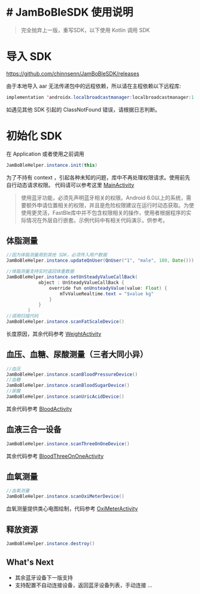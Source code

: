 # # JamBoBleSDK 使用说明
> 完全抛弃上一版，重写SDK，以下使用 Kotlin 调用 SDK

# 导入 SDK
https://github.com/chinnsenn/JamBoBleSDK/releases

由于本地导入 aar 无法传递包中的远程依赖，所以请在主程依赖以下远程库:
``` java
implementation 'androidx.localbroadcastmanager:localbroadcastmanager:1.0.0'
```
如遇见其他 SDK 引起的 ClassNotFound 错误，请根据日志判断。
# 初始化 SDK
在 Application 或者使用之前调用 

```Java
JamBoBleHelper.instance.init(this) 
```

为了不持有 context ，引起各种未知的问题，库中不再处理权限请求。使用前先自行动态请求权限。
代码请可以参考这里 [MainActivity](https://github.com/chinnsenn/JamBoBleSDK/blob/sdk/app/src/main/java/com/jianbao/jamboblesdk/MainActivity.kt)

> 使用蓝牙功能，必须先声明蓝牙相关的权限。Android 6.0以上的系统，需要额外申请位置相关的权限，并且是危险权限建议在运行时动态获取。为使使用更灵活，FastBle库中并不包含权限相关的操作，使用者根据程序的实际情况在外层自行嵌套。示例代码中有相关代码演示，供参考。

## 体脂测量
```java
//因为体脂测量用到其他 SDK，必须传入用户数据
JamBoBleHelper.instance.updateQnUser(QnUser("1", "male", 180, Date()))

//体脂测量支持实时返回体重数据
JamBoBleHelper.instance.setUnSteadyValueCallBack(
            object : UnSteadyValueCallBack {
                override fun onUnsteadyValue(value: Float) {
                    mTvValueRealtime.text = "$value kg"
                }
            }
        )
//调用扫描代码
JamBoBleHelper.instance.scanFatScaleDevice()

```
长度原因，其余代码参考 [WeightActivity](https://github.com/chinnsenn/JamBoBleSDK/blob/sdk/app/src/main/java/com/jianbao/jamboblesdk/WeightActivity.kt)
## 血压、血糖、尿酸测量（三者大同小异）
```java
//血压
JamBoBleHelper.instance.scanBloodPressureDevice()
//血糖
JamBoBleHelper.instance.scanBloodSugarDevice()
//尿酸
JamBoBleHelper.instance.scanUricAcidDevice()
```
其余代码参考 [BloodActivity](https://github.com/chinnsenn/JamBoBleSDK/blob/sdk/app/src/main/java/com/jianbao/jamboblesdk/BloodActivity.kt)
## 血液三合一设备
```java
JamBoBleHelper.instance.scanThreeOnOneDevice()
```
其余代码参考 [BloodThreeOnOneActivity](https://github.com/chinnsenn/JamBoBleSDK/blob/sdk/app/src/main/java/com/jianbao/jamboblesdk/BloodThreeOnOneActivity.kt)
## 血氧测量
```java
//血氧测量
JamBoBleHelper.instance.scanOxiMeterDevice()
```
血氧测量提供类心电图绘制，代码参考 [OxiMeterActivity](https://github.com/chinnsenn/JamBoBleSDK/blob/sdk/app/src/main/java/com/jianbao/jamboblesdk/OxiMeterActivity.kt)

## 释放资源
```java
JamBoBleHelper.instance.destroy()
```

## What's Next
- 其余蓝牙设备下一版支持
- 支持配置不自动连接设备，返回蓝牙设备列表，手动连接
...
